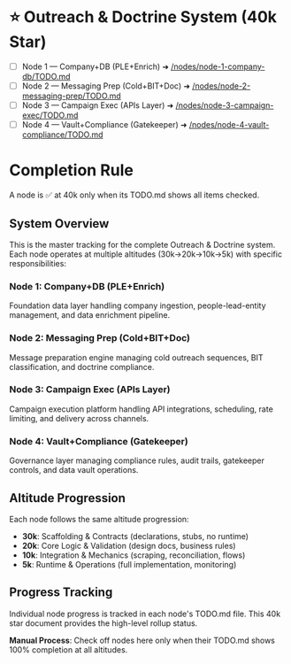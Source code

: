 # ⭐ Outreach & Doctrine System (40k Star)

- [ ] Node 1 — Company+DB (PLE+Enrich)  ➜ [/nodes/node-1-company-db/TODO.md](../nodes/node-1-company-db/TODO.md)
- [ ] Node 2 — Messaging Prep (Cold+BIT+Doc) ➜ [/nodes/node-2-messaging-prep/TODO.md](../nodes/node-2-messaging-prep/TODO.md)
- [ ] Node 3 — Campaign Exec (APIs Layer) ➜ [/nodes/node-3-campaign-exec/TODO.md](../nodes/node-3-campaign-exec/TODO.md)
- [ ] Node 4 — Vault+Compliance (Gatekeeper) ➜ [/nodes/node-4-vault-compliance/TODO.md](../nodes/node-4-vault-compliance/TODO.md)

# Completion Rule

A node is ✅ at 40k only when its TODO.md shows all items checked.

## System Overview

This is the master tracking for the complete Outreach & Doctrine system. Each node operates at multiple altitudes (30k→20k→10k→5k) with specific responsibilities:

### Node 1: Company+DB (PLE+Enrich)
Foundation data layer handling company ingestion, people-lead-entity management, and data enrichment pipeline.

### Node 2: Messaging Prep (Cold+BIT+Doc)
Message preparation engine managing cold outreach sequences, BIT classification, and doctrine compliance.

### Node 3: Campaign Exec (APIs Layer)
Campaign execution platform handling API integrations, scheduling, rate limiting, and delivery across channels.

### Node 4: Vault+Compliance (Gatekeeper)
Governance layer managing compliance rules, audit trails, gatekeeper controls, and data vault operations.

## Altitude Progression

Each node follows the same altitude progression:

- **30k**: Scaffolding & Contracts (declarations, stubs, no runtime)
- **20k**: Core Logic & Validation (design docs, business rules)
- **10k**: Integration & Mechanics (scraping, reconciliation, flows)
- **5k**: Runtime & Operations (full implementation, monitoring)

## Progress Tracking

Individual node progress is tracked in each node's TODO.md file. This 40k star document provides the high-level rollup status.

**Manual Process**: Check off nodes here only when their TODO.md shows 100% completion at all altitudes.
